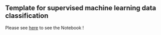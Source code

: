 ## Template for supervised machine learning data classification

Please see [here](https://github.com/ggoupy/MLTemplate/blob/main/machine_learning.ipynb) to see the Notebook !
